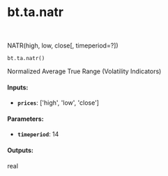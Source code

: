 <div itemscope itemtype="http://developers.google.com/ReferenceObject">
<meta itemprop="name" content="bt.ta.natr" />
<meta itemprop="path" content="Stable" />
</div>

# bt.ta.natr

<!-- Insert buttons and diff -->

<table class="tfo-notebook-buttons tfo-api nocontent" align="left">

</table>



NATR(high, low, close[, timeperiod=?])

<pre class="devsite-click-to-copy prettyprint lang-py tfo-signature-link">
<code>bt.ta.natr()
</code></pre>



<!-- Placeholder for "Used in" -->

Normalized Average True Range (Volatility Indicators)

#### Inputs:


* <b>`prices`</b>: ['high', 'low', 'close']


#### Parameters:


* <b>`timeperiod`</b>: 14


#### Outputs:

real
